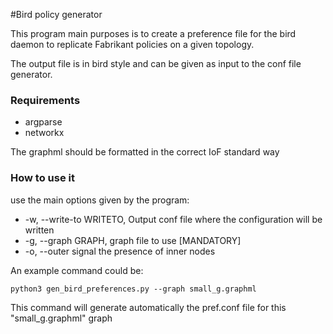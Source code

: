 #Bird policy generator

This program main purposes is to create a preference file
for the bird daemon to replicate Fabrikant policies on
a given topology.

The output file is in bird style and can be given as input
to the conf file generator.

### Requirements
* argparse
* networkx

The graphml should be formatted in the correct IoF standard way

### How to use it

use the main options given by the program:

* -w, --write-to WRITETO, Output conf file where the configuration will be
                        written
* -g, --graph GRAPH, graph file to use [MANDATORY]
* -o, --outer signal the presence of inner nodes

An example command could be:

`python3 gen_bird_preferences.py --graph small_g.graphml`

This command will generate automatically the pref.conf file for this "small_g.graphml" graph
